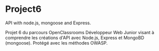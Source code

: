 # Project6
API with node.js, mongoose and Express.

Projet 6 du parcours OpenClassrooms Développeur Web Junior visant à comprendre les créations d'API avec Node.js, Express et MongoBD (mongoose).
Protégé avec les méthodes OWASP.
